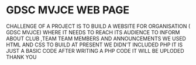 # GDSC MVJCE WEB PAGE 
CHALLENGE OF A PROJECT IS 
 TO BUILD A WEBSITE FOR ORGANISATION ( GDSC MVJCE) WHERE IT NEEDS TO REACH ITS AUDIENCE TO INFORM ABOUT CLUB ,TEAM TEAM MEMBERS AND ANNOUNCEMENTS 
   WE USED HTML AND CSS TO BUILD AT PRESENT WE DIDN'T INCLUDED PHP IT IS JUST A BASIC CODE AFTER WRITING A PHP CODE IT WILL BE UPLODED 
     THANK YOU 

